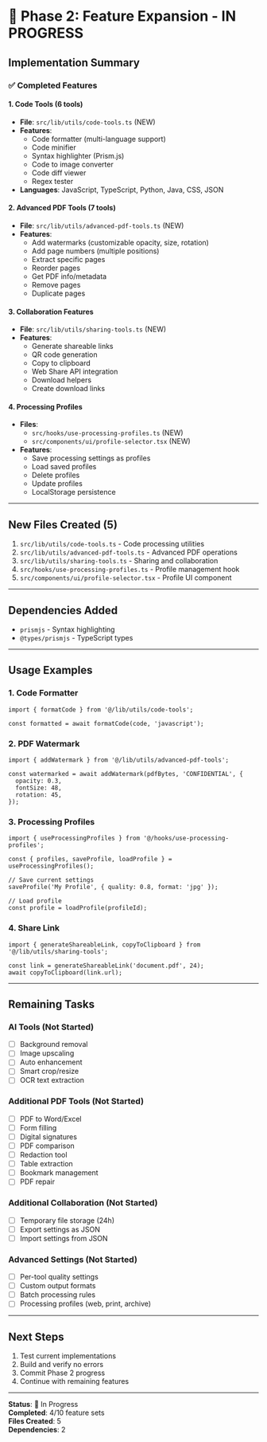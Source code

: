 # 🚀 Phase 2: Feature Expansion - IN PROGRESS

## Implementation Summary

### ✅ Completed Features

#### 1. Code Tools (6 tools)
- **File**: `src/lib/utils/code-tools.ts` (NEW)
- **Features**:
  - Code formatter (multi-language support)
  - Code minifier
  - Syntax highlighter (Prism.js)
  - Code to image converter
  - Code diff viewer
  - Regex tester
- **Languages**: JavaScript, TypeScript, Python, Java, CSS, JSON

#### 2. Advanced PDF Tools (7 tools)
- **File**: `src/lib/utils/advanced-pdf-tools.ts` (NEW)
- **Features**:
  - Add watermarks (customizable opacity, size, rotation)
  - Add page numbers (multiple positions)
  - Extract specific pages
  - Reorder pages
  - Get PDF info/metadata
  - Remove pages
  - Duplicate pages

#### 3. Collaboration Features
- **File**: `src/lib/utils/sharing-tools.ts` (NEW)
- **Features**:
  - Generate shareable links
  - QR code generation
  - Copy to clipboard
  - Web Share API integration
  - Download helpers
  - Create download links

#### 4. Processing Profiles
- **Files**:
  - `src/hooks/use-processing-profiles.ts` (NEW)
  - `src/components/ui/profile-selector.tsx` (NEW)
- **Features**:
  - Save processing settings as profiles
  - Load saved profiles
  - Delete profiles
  - Update profiles
  - LocalStorage persistence

---

## New Files Created (5)

1. `src/lib/utils/code-tools.ts` - Code processing utilities
2. `src/lib/utils/advanced-pdf-tools.ts` - Advanced PDF operations
3. `src/lib/utils/sharing-tools.ts` - Sharing and collaboration
4. `src/hooks/use-processing-profiles.ts` - Profile management hook
5. `src/components/ui/profile-selector.tsx` - Profile UI component

---

## Dependencies Added

- `prismjs` - Syntax highlighting
- `@types/prismjs` - TypeScript types

---

## Usage Examples

### 1. Code Formatter
```tsx
import { formatCode } from '@/lib/utils/code-tools';

const formatted = await formatCode(code, 'javascript');
```

### 2. PDF Watermark
```tsx
import { addWatermark } from '@/lib/utils/advanced-pdf-tools';

const watermarked = await addWatermark(pdfBytes, 'CONFIDENTIAL', {
  opacity: 0.3,
  fontSize: 48,
  rotation: 45,
});
```

### 3. Processing Profiles
```tsx
import { useProcessingProfiles } from '@/hooks/use-processing-profiles';

const { profiles, saveProfile, loadProfile } = useProcessingProfiles();

// Save current settings
saveProfile('My Profile', { quality: 0.8, format: 'jpg' });

// Load profile
const profile = loadProfile(profileId);
```

### 4. Share Link
```tsx
import { generateShareableLink, copyToClipboard } from '@/lib/utils/sharing-tools';

const link = generateShareableLink('document.pdf', 24);
await copyToClipboard(link.url);
```

---

## Remaining Tasks

### AI Tools (Not Started)
- [ ] Background removal
- [ ] Image upscaling
- [ ] Auto enhancement
- [ ] Smart crop/resize
- [ ] OCR text extraction

### Additional PDF Tools (Not Started)
- [ ] PDF to Word/Excel
- [ ] Form filling
- [ ] Digital signatures
- [ ] PDF comparison
- [ ] Redaction tool
- [ ] Table extraction
- [ ] Bookmark management
- [ ] PDF repair

### Additional Collaboration (Not Started)
- [ ] Temporary file storage (24h)
- [ ] Export settings as JSON
- [ ] Import settings from JSON

### Advanced Settings (Not Started)
- [ ] Per-tool quality settings
- [ ] Custom output formats
- [ ] Batch processing rules
- [ ] Processing profiles (web, print, archive)

---

## Next Steps

1. Test current implementations
2. Build and verify no errors
3. Commit Phase 2 progress
4. Continue with remaining features

---

**Status**: 🔄 In Progress  
**Completed**: 4/10 feature sets  
**Files Created**: 5  
**Dependencies**: 2
